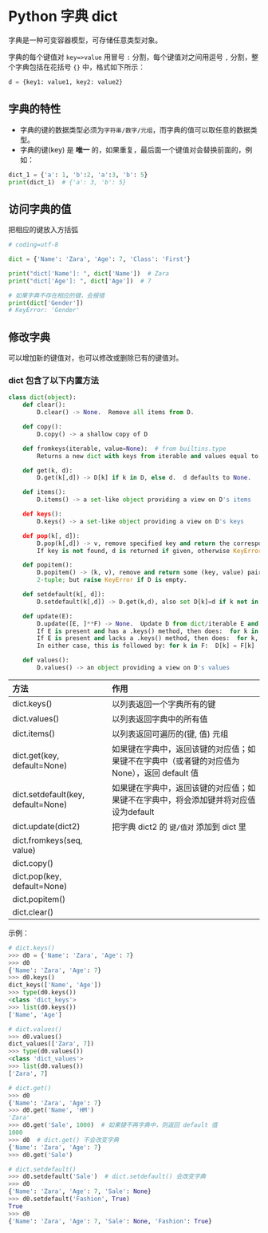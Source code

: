 # Python 字典 dict

字典是一种可变容器模型，可存储任意类型对象。

字典的每个键值对 `key=>value` 用冒号 `:` 分割，每个键值对之间用逗号 `,` 分割，整个字典包括在花括号 `{}` 中，格式如下所示：

```python
d = {key1: value1, key2: value2}
```

## 字典的特性

* 字典的键的数据类型必须为`字符串/数字/元组`，而字典的值可以取任意的数据类型。
* 字典的键(key) 是 **唯一** 的，如果重复，最后面一个键值对会替换前面的，例如：

```python
dict_1 = {'a': 1, 'b':2, 'a':3, 'b': 5}
print(dict_1)  # {'a': 3, 'b': 5}
```

## 访问字典的值

把相应的键放入方括弧

```python
# coding=utf-8

dict = {'Name': 'Zara', 'Age': 7, 'Class': 'First'}

print("dict['Name']: ", dict['Name'])  # Zara
print("dict['Age']: ", dict['Age'])  # 7

# 如果字典不存在相应的键，会报错
print(dict['Gender'])
# KeyError: 'Gender'
```

## 修改字典

可以增加新的键值对，也可以修改或删除已有的键值对。

### dict 包含了以下内置方法

```python
class dict(object):
    def clear():
        D.clear() -> None.  Remove all items from D.

    def copy():
        D.copy() -> a shallow copy of D

    def fromkeys(iterable, value=None):  # from builtins.type
        Returns a new dict with keys from iterable and values equal to value.

    def get(k, d):
        D.get(k[,d]) -> D[k] if k in D, else d.  d defaults to None.

    def items():
        D.items() -> a set-like object providing a view on D's items

    def keys():
        D.keys() -> a set-like object providing a view on D's keys

    def pop(k[, d]):
        D.pop(k[,d]) -> v, remove specified key and return the corresponding value.
        If key is not found, d is returned if given, otherwise KeyError is raised

    def popitem():
        D.popitem() -> (k, v), remove and return some (key, value) pair as a
        2-tuple; but raise KeyError if D is empty.

    def setdefault(k[, d]):
        D.setdefault(k[,d]) -> D.get(k,d), also set D[k]=d if k not in D

    def update(E):
        D.update([E, ]**F) -> None.  Update D from dict/iterable E and F.
        If E is present and has a .keys() method, then does:  for k in E: D[k] = E[k]
        If E is present and lacks a .keys() method, then does:  for k, v in E: D[k] = v
        In either case, this is followed by: for k in F:  D[k] = F[k]

    def values():
        D.values() -> an object providing a view on D's values
```

| 方法                               | 作用                                                             |
|:-----------------------------------| :---------------------------------------------------------       |
| dict.keys()                        | 以列表返回一个字典所有的键                                       |  
| dict.values()                      | 以列表返回字典中的所有值                                         |
| dict.items()                       | 以列表返回可遍历的(键, 值) 元组                                  |
| dict.get(key, default=None)        | 如果键在字典中，返回该键的对应值；如果键不在字典中（或者键的对应值为None），返回 default 值 |
| dict.setdefault(key, default=None) | 如果键在字典中，返回该键的对应值；如果键不在字典中，将会添加键并将对应值设为default |
| dict.update(dict2)                 | 把字典 dict2 的 `键/值对` 添加到 dict 里                         |
| dict.fromkeys(seq, value)          ||
| dict.copy()                        ||
| dict.pop(key, default=None)        ||
| dict.popitem()                     ||
| dict.clear()                       ||

示例：

```python
# dict.keys()
>>> d0 = {'Name': 'Zara', 'Age': 7}
>>> d0
{'Name': 'Zara', 'Age': 7}
>>> d0.keys()
dict_keys(['Name', 'Age'])
>>> type(d0.keys())
<class 'dict_keys'>
>>> list(d0.keys())
['Name', 'Age']

# dict.values()
>>> d0.values()
dict_values(['Zara', 7])
>>> type(d0.values())
<class 'dict_values'>
>>> list(d0.values())
['Zara', 7]

# dict.get()
>>> d0
{'Name': 'Zara', 'Age': 7}
>>> d0.get('Name', 'HM')
'Zara'
>>> d0.get('Sale', 1000)  # 如果键不再字典中，则返回 default 值
1000
>>> d0  # dict.get() 不会改变字典
{'Name': 'Zara', 'Age': 7}
>>> d0.get('Sale')

# dict.setdefault()
>>> d0.setdefault('Sale')  # dict.setdefault() 会改变字典
>>> d0
{'Name': 'Zara', 'Age': 7, 'Sale': None}
>>> d0.setdefault('Fashion', True)
True
>>> d0
{'Name': 'Zara', 'Age': 7, 'Sale': None, 'Fashion': True}
```

